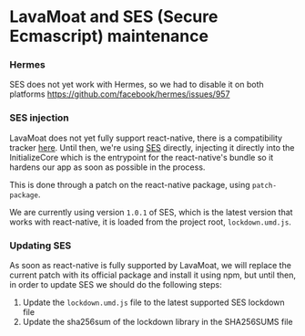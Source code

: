 # LavaMoat and SES (Secure Ecmascript) maintenance

### Hermes

SES does not yet work with Hermes, so we had to disable it on both platforms https://github.com/facebook/hermes/issues/957

### SES injection

LavaMoat does not yet fully support react-native, there is a compatibility tracker [here](https://github.com/LavaMoat/docs/issues/12). Until then, we're using [SES](https://github.com/endojs/endo/tree/master/packages/ses) directly, injecting it directly into the InitializeCore which is the entrypoint for the react-native's bundle so it hardens our app as soon as possible in the process.

This is done through a patch on the react-native package, using `patch-package`.

We are currently using version `1.0.1` of SES, which is the latest version that works with react-native, it is loaded from the project root, `lockdown.umd.js`.


### Updating SES

As soon as react-native is fully supported by LavaMoat, we will replace the current patch with its official package and install it using npm, but until then, in order to update SES we should do the following steps:

1. Update the `lockdown.umd.js` file to the latest supported SES lockdown file
2. Update the sha256sum of the lockdown library in the SHA256SUMS file
